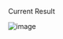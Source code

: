 Current Result

![image](https://github.com/user-attachments/assets/c89ece42-ad7f-46ad-ae99-954d2f2789be)

